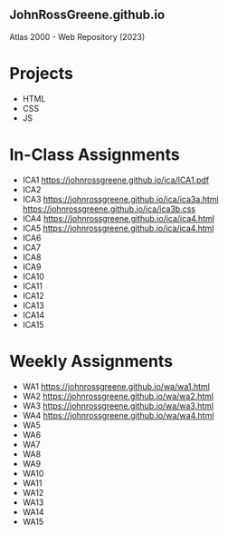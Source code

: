 ## JohnRossGreene.github.io
Atlas 2000 - Web Repository (2023)

# Projects
* HTML
* CSS
* JS

# In-Class Assignments
* ICA1
https://johnrossgreene.github.io/ica/ICA1.pdf
* ICA2
* ICA3
https://johnrossgreene.github.io/ica/ica3a.html
https://johnrossgreene.github.io/ica/ica3b.css
* ICA4
https://johnrossgreene.github.io/ica/ica4.html
* ICA5
https://johnrossgreene.github.io/ica/ica4.html
* ICA6
* ICA7
* ICA8
* ICA9
* ICA10
* ICA11
* ICA12
* ICA13
* ICA14
* ICA15
# Weekly Assignments
* WA1
https://johnrossgreene.github.io/wa/wa1.html
* WA2
https://johnrossgreene.github.io/wa/wa2.html
* WA3
https://johnrossgreene.github.io/wa/wa3.html
* WA4
https://johnrossgreene.github.io/wa/wa4.html
* WA5
* WA6
* WA7
* WA8
* WA9
* WA10
* WA11
* WA12
* WA13
* WA14
* WA15